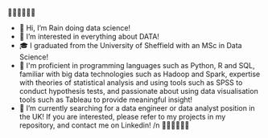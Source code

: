  💖🧡💛💚💙💜
- 👋 Hi, I’m Rain doing data science!
- 👀 I’m interested in everything about DATA!
- 🎓 I graduated from the University of Sheffield with an MSc in Data Science!
- 🚀 I'm proficient in programming languages such as Python, R and SQL, familiar with big data technologies such as Hadoop and Spark, expertise with theories of statistical analysis and using tools such as SPSS to conduct hypothesis tests, and passionate about using data visualisation tools such as Tableau to provide meaningful insight!
- 🌱 I’m currently searching for a data engineer or data analyst position in the UK! If you are interested, please refer to my projects in my repository, and contact me on Linkedin! /n
💖🧡💛💚💙💜

<!---
nighttttrain/nighttttrain is a ✨ special ✨ repository because its `README.md` (this file) appears on your GitHub profile.
You can click the Preview link to take a look at your changes.
--->
